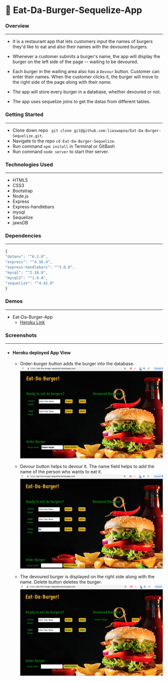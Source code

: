 # :hamburger: Eat-Da-Burger-Sequelize-App

### Overview
---
*   It is a restaurant app that lets customers input the names of burgers they'd like to eat and also their names with the devoured burgers.

* Whenever a customer submits a burger's name, the app will display the burger on the left side of the page -- waiting to be devoured.

* Each burger in the waiting area also has a `Devour` button. Customer can enter their names. When the customer clicks it, the burger will move to the right side of the page along with their name.

* The app will store every burger in a database, whether devoured or not.

* The app uses sequelize joins to get the datas from different tables.

### Getting Started
---
* Clone down repo ``` git clone git@github.com:liaswapna/Eat-Da-Burger-Sequelize.git```.
* Navigate to the repo ```cd Eat-Da-Burger-Sequelize```.
* Run command ```npm install``` in Terminal or GitBash
* Run command ```node server``` to start ther server.

### Technologies Used
---
* HTML5
* CSS3
* Bootstrap
* Node.js
* Express
* Express-handlebars
* mysql
* Sequelize
* jawsDB

### Dependencies
---
```js
{
"dotenv": "^6.2.0",
"express": "^4.16.4",
"express-handlebars": "^3.0.0",
"mysql": "^2.16.0",
"mysql2": "^1.6.4",
"sequelize": "^4.42.0"
}
```

### Demos
---
* Eat-Da-Burger-App
    * [Heroku Link](https://eat-the-burger-sequelize.herokuapp.com/)

### Screenshots
---
* #### Heroku deployed App View
    * Order-burger button adds the burger into the database.
    ![App](./public/assets/img/addBurger.png)

    * Devour button helps to devour it. The name field helps to add the name of the person who wants to eat it.
    ![App](./public/assets/img/devourBurger.png)

    * The devoured burger is displayed on the right side along with the name. Delete button deletes the burger.
    ![App](./public/assets/img/devouredBurger.png)
